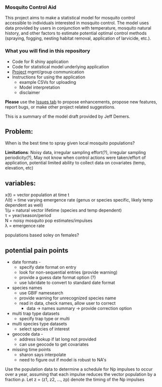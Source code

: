### Mosquito Control Aid 

This project aims to make a statistical model for mosquito control accessible to individuals interested in mosquito control. The model uses data provided by users in conjunction with temperature, mosquito natural history, and other factors to estimate potential optimal control methods (spraying, fogging, nesting habitat removal, application of larvicide, etc.).

### What you will find in this repository

 - Code for R shiny application
 - Code for statistical model underlying application
 - [Project](https://github.com/collinschwantes/MosquitoApp/projects/1) mgmt/group communication 
 - Instructions for using the application 
    - example CSVs for uploading
    - Model interpretation 
    - disclaimer 
    
**Please** use the [Issues tab](https://github.com/collinschwantes/MosquitoApp/issues) to propose enhancements, propose new features, report bugs, or make other project related suggestions. 

  

This is a summary of the model draft provided by Jeff Demers. 

## Problem:

When is the best time to spray given local mosquito populations?

**Limitations**: Noisy data, irregular sampling effort(?), irregular sampling periodicity(?), May not know when control actions were taken/effort of application, potential limited ability to collect data on covariates (temp, elevation, etc)

## variables:

x(t) = vector population at time t  
Λ(t) = time varying emergence rate (genus or species specific, likely temp dependent as well)    
1/µ = natural vector lifetime (species and temp dependent)  
τ = year/season/period  
N = noisy mosquito pop estimates/impulses  
λ = emergence rate  

populations based soley on females?

## potential pain points

- date formats - 
    - specify date format on entry
    - look for non-sequential entries (provide warning)
    - provide a guess date format option (?)
    - use lubridate to convert to standard date format
- species names
    - use GBIF namesearch 
    - provide warning for unrecognized species name 
    - read in data, check names, allow user to correct 
        - data -> names summary -> provide correction option 
- multi trap type datasets
   - specify trap type or multi
- multi species type datasets 
    - select species of interest
- geocode data - 
    - address lookup if lat long not provided
    - can use geocode to get covariates
- missing time points
    - sharon says interpolate 
    - need to figure out if model is robust to NA's 
  


Use the population data to determine a schedule for Np impulses to occur over a year,
assuming that each impulse reduces the vector population by a fraction ρ. Let z = (z1, z2, ..., zp)
denote the timing of the Np impulses
